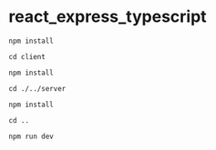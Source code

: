 # react_express_typescript


```
npm install

cd client

npm install

cd ./../server

npm install

cd ..

npm run dev
```